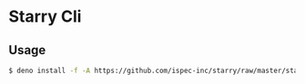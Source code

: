 # Starry Cli

## Usage

```bash
$ deno install -f -A https://github.com/ispec-inc/starry/raw/master/starry/index.ts
```
